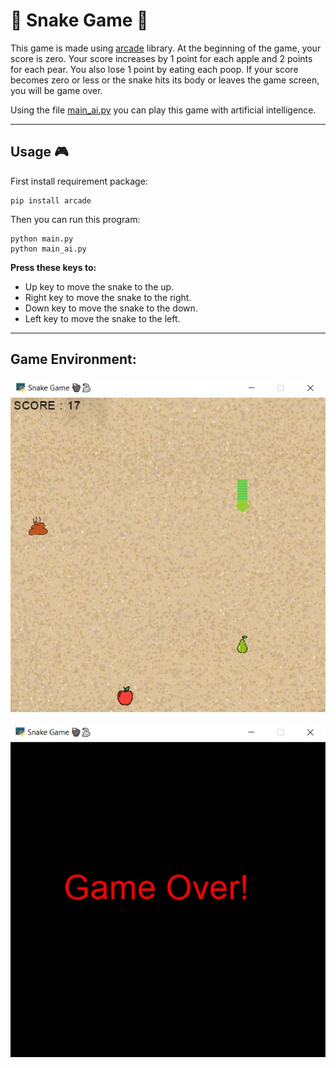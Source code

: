 # 🍎 Snake Game 🐍

This game is made using [arcade](https://api.arcade.academy/en/latest/) library. At the beginning of the game, your score is zero. Your score increases by 1 point for each apple and 2 points for each pear. You also lose 1 point by eating each poop. If your score becomes zero or less or the snake hits its body or leaves the game screen, you will be game over.

Using the file [main_ai.py](https://github.com/mahtabmahdavi/Arcade-Games/blob/main/Snake/main_ai.py) you can play this game with artificial intelligence.

---
## Usage 🎮

First install requirement package:
```
pip install arcade
```
Then you can run this program:
```
python main.py
python main_ai.py
```
**Press these keys to:**
- Up key to move the snake to the up.
- Right key to move the snake to the right.
- Down key to move the snake to the down.
- Left key to move the snake to the left.

---
## Game Environment:

![Interstellar](Images/snake.jpg)

![Game Over](Images/game_over.jpg)